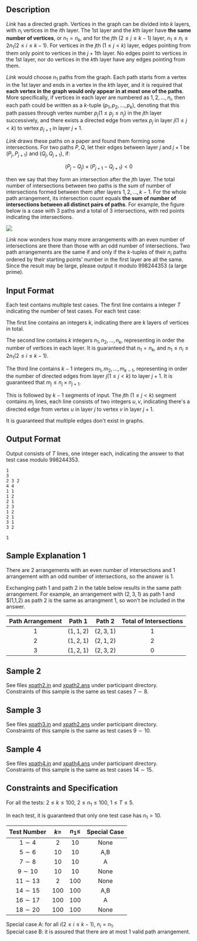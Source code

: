 ## Description

*Link* has a directed graph. Vertices in the graph can be divided into $k$ layers, with $n_i$ vertices in the $i$th layer. The $1$st layer and the $k$th layer have **the same number of vertices**, or $n_1=n_k$, and for the $j$th $(2 \leq j \leq k-1)$ layer, $n_1 \leq n_i \leq 2n_1(2 \leq i \leq k-1)$. For vertices in the $j$th $(1 \leq j < k)$ layer, edges pointing from them only point to vertices in the $j+1$th layer. No edges point to vertices in the $1$st layer, nor do vertices in the $k$th layer have any edges pointing from them.

*Link* would choose $n_1$ paths from the graph. Each path starts from a vertex in the $1$st layer and ends in a vertex in the $k$th layer, and it is required that **each vertex in the graph would only appear in at most one of the paths**. More specifically, if vertices in each layer are numbered as $1,2,...,n_i$, then each path could be written as a $k$-tuple $(p_1,p_2,...,p_k)$, denoting that this path passes through vertex number $p_j(1 \leq p_j \leq n_j)$ in the $j$th layer successively, and there exists a directed edge from vertex $p_j$ in layer $j(1 \leq j < k)$ to vertex $p_{j+1}$ in layer $j+1$.

*Link* draws these paths on a paper and found them forming some intersections. For two paths $P,Q$, let their edges between layer $j$ and $j+1$ be $(P_j,P_{j+1})$ and $(Q_j,Q_{j+1})$, if:

$$(P_j-Q_j) \times (P_{j+1}-Q_{j+1}) < 0$$

then we say that they form an intersection after the $j$th layer. The total number of intersections between two paths is the sum of number of intersections formed between them after layers $1,2,...,k-1$. For the whole path arrangement, its intersection count equals **the sum of number of intersections between all distinct pairs of paths**. For example, the figure below is a case with $3$ paths and a total of $3$ intersections, with red points indicating the intersections.

![](file://pic1.png)

*Link* now wonders how many more arrangements with an even number of intersections are there than those with an odd number of intersections. Two path arrangements are the same if and only if the $k$-tuples of their $n_i$ paths ordered by their starting points' number in the first layer are all the same. Since the result may be large, please output it modulo $998244353$ (a large prime).

## Input Format

Each test contains multiple test cases. The first line contains a integer $T$ indicating the number of test cases. For each test case:

The first line contains an integers $k$, indicating there are $k$ layers of vertices in total.

The second line contains $k$ integers $n_1,n_2,\dots,n_k$, representing in order the number of vertices in each layer. It is guaranteed that $n_1=n_k$, and $n_1 \leq n_i \leq 2n_1(2 \leq i \leq k-1)$.

The third line contains $k-1$ integers $m_1,m_2,\dots,m_{k-1}$, representing in order the number of directed edges from layer $j(1 \leq j < k)$ to layer $j+1$. It is guaranteed that $m_j \leq n_j \times n_{j+1}$.

This is followed by $k-1$ segments of input. The $j$th $(1 \leq j < k)$ segment contains $m_j$ lines, each line consists of two integers $u,v$, indicating there's a directed edge from vertex $u$ in layer $j$ to vertex $v$ in layer $j+1$.

It is guaranteed that multiple edges don't exist in graphs.

## Output Format

Output consists of $T$ lines, one integer each, indicating the answer to that test case modulo $998244353$.

```input1
1
3
2 3 2
4 4
1 1
1 2
2 1
2 3
1 2
2 1
3 1
3 2
```
```output1
1
```

## Sample Explanation 1

There are $2$ arrangements with an even number of intersections and $1$ arrangement with an odd number of intersections, so the answer is $1$.

Exchanging path $1$ and path $2$ in the table below results in the same path arrangement. For example, an arrangement with $(2,3,1)$ as path $1$ and $(1,1,2) as path $2$ is the same as arrangment $1$, so won't be included in the answer.

|Path Arrangement|Path $1$|Path $2$|Total of Intersections|
|:---:|:---:|:---:|:---:|
|$1$|$(1,1,2)$|$(2,3,1)$|$1$|
|$2$|$(1,2,1)$|$(2,1,2)$|$2$|
|$3$|$(1,2,1)$|$(2,3,2)$|$0$|


## Sample 2

See files [xpath2.in](file://xpath2.in) and [xpath2.ans](file://xpath2.ans) under participant directory.  
Constraints of this sample is the same as test cases $7 \sim  8$.

## Sample 3

See files [xpath3.in](file://xpath3.in) and [xpath2.ans](file://xpath3.ans) under participant directory.  
Constraints of this sample is the same as test cases $9 \sim 10$.

## Sample 4

See files [xpath4.in](file://xpath4.in) and [xpath4.ans](file://xpath4.ans) under participant directory.  
Constraints of this sample is the same as test cases $14 \sim 15$.


## Constraints and Specification

For all the tests: $2 \leq k \leq 100$, $2 \leq n_1 \leq 100$, $1 \leq T \leq 5$.

In each test, it is guaranteed that only one test case has $n_1 > 10$.

|Test Number|$k=$|$n_1 \leq$|Special Case|
|:---:|:---:|:---:|:---:|
|$1 \sim 4$|$2$|$10$|None|
|$5 \sim 6$|$10$|$10$|$\text{A,B}$|
|$7 \sim 8$|$10$|$10$|$\text{A}$|
|$9 \sim 10$|$10$|$10$|None|
|$11 \sim 13$|$2$|$100$|None|
|$14 \sim 15$|$100$|$100$|$\text{A,B}$|
|$16 \sim 17$|$100$|$100$|$\text{A}$|
|$18 \sim 20$|$100$|$100$|None|

Special case $\text{A}$: for all $i(2 \leq i \leq k-1)$, $n_i=n_1$.  
Special case $\text{B}$: it is assured that there are at most $1$ valid path arrangement.
